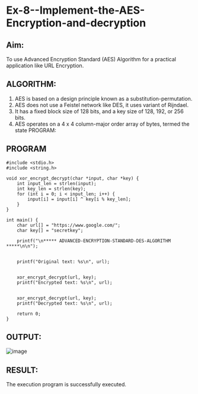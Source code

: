 # Ex-8--Implement-the-AES-Encryption-and-decryption

## Aim: 
To use Advanced Encryption Standard (AES) Algorithm for a practical application like URL Encryption. 
## ALGORITHM: 
1. AES is based on a design principle known as a substitution-permutation. 
2. AES does not use a Feistel network like DES, it uses variant of Rijndael. 
3. It has a fixed block size of 128 bits, and a key size of 128, 192, or 256 bits. 
4. AES operates on a 4 x 4 column-major order array of bytes, termed the state PROGRAM: 
## PROGRAM
```
#include <stdio.h> 
#include <string.h> 

void xor_encrypt_decrypt(char *input, char *key) { 
    int input_len = strlen(input); 
    int key_len = strlen(key); 
    for (int i = 0; i < input_len; i++) { 
        input[i] = input[i] ^ key[i % key_len]; 
    } 
}

int main() { 
    char url[] = "https://www.google.com/"; 
    char key[] = "secretkey"; 

    printf("\n***** ADVANCED-ENCRYPTION-STANDARD-DES-ALGORITHM *****\n\n"); 
    
    
    printf("Original text: %s\n", url); 
    
   
    xor_encrypt_decrypt(url, key); 
    printf("Encrypted text: %s\n", url); 
    
  
    xor_encrypt_decrypt(url, key); 
    printf("Decrypted text: %s\n", url); 
    
    return 0; 
}

```

## OUTPUT: 
![image](https://github.com/user-attachments/assets/941ede98-748f-416c-92e4-0c2d0a2ac698)


## RESULT: 
The execution program is successfully executed.
